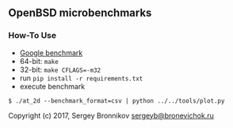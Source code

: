 ## OpenBSD microbenchmarks

### How-To Use

- [Google benchmark](https://github.com/google/benchmark)
- 64-bit: ```make```
- 32-bit: ```make CFLAGS=-m32```
- run `pip install -r requirements.txt`
- execute benchmark

```
$ ./at_2d --benchmark_format=csv | python ../../tools/plot.py
```

Copyright (c) 2017, Sergey Bronnikov sergeyb@bronevichok.ru
